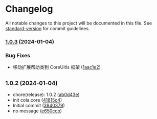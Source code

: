 # Changelog

All notable changes to this project will be documented in this file. See [standard-version](https://github.com/conventional-changelog/standard-version) for commit guidelines.

### [1.0.3](https://github.com/odinGitGmail/Cola.Core/compare/v1.0.2...v1.0.3) (2024-01-04)


### Bug Fixes

* 移动扩展帮助类到 CoreUitls 框架 ([1aac1e2](https://github.com/odinGitGmail/Cola.Core/commit/1aac1e2d71a6da0395edc1c752f103922ecae650))

## <small>1.0.2 (2024-01-04)</small>

* chore(release): 1.0.2 ([ab0d43e](https://github.com/odinGitGmail/Cola.Core/commit/ab0d43e))
* init cola.core ([41815c4](https://github.com/odinGitGmail/Cola.Core/commit/41815c4))
* Initial commit ([3840379](https://github.com/odinGitGmail/Cola.Core/commit/3840379))
* no message ([e650ccb](https://github.com/odinGitGmail/Cola.Core/commit/e650ccb))
